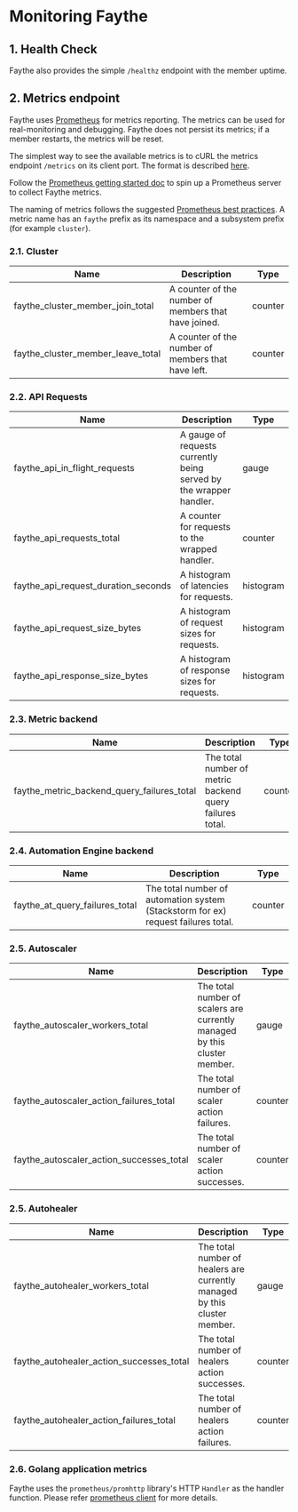 # Monitoring Faythe

## 1. Health Check

Faythe also provides the simple `/healthz` endpoint with the member uptime.

## 2. Metrics **endpoint**

Faythe uses [Prometheus](https://prometheus.io/) for metrics reporting. The metrics can be used for real-monitoring and debugging. Faythe does not persist its metrics; if a member restarts, the metrics will be reset.

The simplest way to see the available metrics is to cURL the metrics endpoint `/metrics` on its client port. The format is described [here](https://prometheus.io/docs/instrumenting/exposition_formats/).

Follow the [Prometheus getting started doc](https://prometheus.io/docs/prometheus/latest/getting_started/) to spin up a Prometheus server to collect Faythe metrics.

The naming of metrics follows the suggested [Prometheus best practices](https://prometheus.io/docs/practices/naming/). A metric name has an `faythe` prefix as its namespace and a subsystem prefix (for example `cluster`).

### 2.1. Cluster

| Name                              | Description                                          | Type    |
| --------------------------------- | ---------------------------------------------------- | ------- |
| faythe_cluster_member_join_total  | A counter of the number of members that have joined. | counter |
| faythe_cluster_member_leave_total | A counter of the number of members that have left.   | counter |

### 2.2. API Requests

| Name                                | Description                                                        | Type      |
| ----------------------------------- | ------------------------------------------------------------------ | --------- |
| faythe_api_in_flight_requests       | A gauge of requests currently being served by the wrapper handler. | gauge     |
| faythe_api_requests_total           | A counter for requests to the wrapped handler.                     | counter   |
| faythe_api_request_duration_seconds | A histogram of latencies for requests.                             | histogram |
| faythe_api_request_size_bytes       | A histogram of request sizes for requests.                         | histogram |
| faythe_api_response_size_bytes      | A histogram of response sizes for requests.                        | histogram |

### 2.3. Metric backend

| Name                                       | Description                                              | Type    |
| ------------------------------------------ | -------------------------------------------------------- | ------- |
| faythe_metric_backend_query_failures_total | The total number of metric backend query failures total. | counter |

### 2.4. Automation Engine backend

| Name                           | Description                                                                       | Type    |
| ------------------------------ | --------------------------------------------------------------------------------- | ------- |
| faythe_at_query_failures_total | The total number of automation system (Stackstorm for ex) request failures total. | counter |

### 2.5. Autoscaler

| Name                                     | Description                                                               | Type    |
| ---------------------------------------- | ------------------------------------------------------------------------- | ------- |
| faythe_autoscaler_workers_total          | The total number of scalers are currently managed by this cluster member. | gauge   |
| faythe_autoscaler_action_failures_total  | The total number of scaler action failures.                               | counter |
| faythe_autoscaler_action_successes_total | The total number of scaler action successes.                              | counter |

### 2.5. Autohealer

| Name                                     | Description                                                               | Type    |
| ---------------------------------------- | ------------------------------------------------------------------------- | ------- |
| faythe_autohealer_workers_total          | The total number of healers are currently managed by this cluster member. | gauge   |
| faythe_autohealer_action_successes_total | The total number of healers action successes.                             | counter |
| faythe_autohealer_action_failures_total  | The total number of healers action failures.                              | counter |

### 2.6. Golang application metrics

Faythe uses the `prometheus/promhttp` library's HTTP `Handler` as the handler function. Please refer [prometheus client](https://github.com/prometheus/client_golang/blob/master/prometheus/) for more details.
